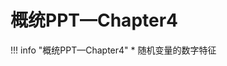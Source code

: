# 概统PPT—Chapter4
!!! info "概统PPT—Chapter4"
    * 随机变量的数字特征

<object data="概统Chapter4.pdf" type="application/pdf" width="100%" height="800">
    <embed src="概统Chapter4.pdf" type="application/pdf" />
</object>
